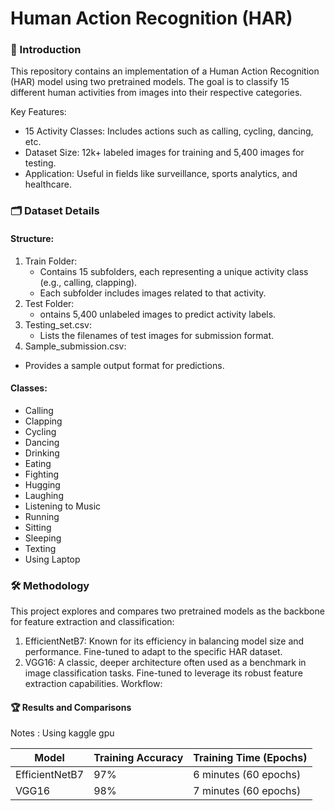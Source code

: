 # Human Action Recognition (HAR)
### 📜 Introduction
This repository contains an implementation of a Human Action Recognition (HAR) model using two pretrained models. The goal is to classify 15 different human activities from images into their respective categories.

Key Features:
- 15 Activity Classes: Includes actions such as calling, cycling, dancing, etc.
- Dataset Size: 12k+ labeled images for training and 5,400 images for testing.
- Application: Useful in fields like surveillance, sports analytics, and healthcare.

### 🗂️ Dataset Details
#### Structure:

1. Train Folder:
   - Contains 15 subfolders, each representing a unique activity class (e.g., calling, clapping).
   - Each subfolder includes images related to that activity.
2. Test Folder:
   - ontains 5,400 unlabeled images to predict activity labels.
3. Testing_set.csv:
   - Lists the filenames of test images for submission format.
 4. Sample_submission.csv:
   - Provides a sample output format for predictions.

#### Classes:
  - Calling
  - Clapping
  - Cycling
  - Dancing
  - Drinking
  - Eating
  - Fighting
  - Hugging
  - Laughing
  - Listening to Music
  - Running
  - Sitting
  - Sleeping
  - Texting
  - Using Laptop



### 🛠️ Methodology
This project explores and compares two pretrained models as the backbone for feature extraction and classification:

  1. EfficientNetB7:
    Known for its efficiency in balancing model size and performance.
    Fine-tuned to adapt to the specific HAR dataset.
  2. VGG16:
    A classic, deeper architecture often used as a benchmark in image classification tasks.
    Fine-tuned to leverage its robust feature extraction capabilities.
    Workflow:

#### 🏆 Results and Comparisons
  Notes : Using kaggle gpu

| Model          | Training Accuracy | Training Time (Epochs)  | 
|-----------------|------------------|-------------------------|
| EfficientNetB7 | 97%               | 6 minutes (60 epochs)   | 
| VGG16          | 98%               | 7 minutes (60 epochs)   |


